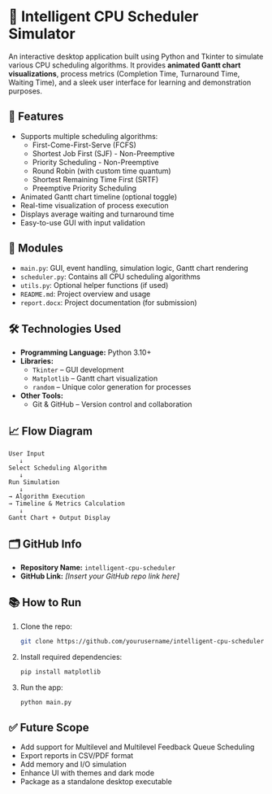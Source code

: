 # 🧠 Intelligent CPU Scheduler Simulator

An interactive desktop application built using Python and Tkinter to simulate various CPU scheduling algorithms. It provides **animated Gantt chart visualizations**, process metrics (Completion Time, Turnaround Time, Waiting Time), and a sleek user interface for learning and demonstration purposes.

## 🚀 Features

- Supports multiple scheduling algorithms:
  - First-Come-First-Serve (FCFS)
  - Shortest Job First (SJF) - Non-Preemptive
  - Priority Scheduling - Non-Preemptive
  - Round Robin (with custom time quantum)
  - Shortest Remaining Time First (SRTF)
  - Preemptive Priority Scheduling
- Animated Gantt chart timeline (optional toggle)
- Real-time visualization of process execution
- Displays average waiting and turnaround time
- Easy-to-use GUI with input validation

## 🧩 Modules

- `main.py`: GUI, event handling, simulation logic, Gantt chart rendering
- `scheduler.py`: Contains all CPU scheduling algorithms
- `utils.py`: Optional helper functions (if used)
- `README.md`: Project overview and usage
- `report.docx`: Project documentation (for submission)

## 🛠️ Technologies Used

- **Programming Language:** Python 3.10+
- **Libraries:**
  - `Tkinter` – GUI development
  - `Matplotlib` – Gantt chart visualization
  - `random` – Unique color generation for processes
- **Other Tools:**
  - Git & GitHub – Version control and collaboration

## 📈 Flow Diagram

```
User Input
   ↓
Select Scheduling Algorithm
   ↓
Run Simulation
   ↓
→ Algorithm Execution
→ Timeline & Metrics Calculation
   ↓
Gantt Chart + Output Display
```

## 🗂 GitHub Info

- **Repository Name:** `intelligent-cpu-scheduler`
- **GitHub Link:** *[Insert your GitHub repo link here]*

## 📚 How to Run

1. Clone the repo:
   ```bash
   git clone https://github.com/yourusername/intelligent-cpu-scheduler
   ```
2. Install required dependencies:
   ```bash
   pip install matplotlib
   ```
3. Run the app:
   ```bash
   python main.py
   ```

## ✅ Future Scope

- Add support for Multilevel and Multilevel Feedback Queue Scheduling
- Export reports in CSV/PDF format
- Add memory and I/O simulation
- Enhance UI with themes and dark mode
- Package as a standalone desktop executable
